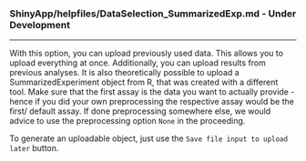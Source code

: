### ShinyApp/helpfiles/DataSelection_SummarizedExp.md - Under Development

***

With this option, you can upload previously used data. This allows you to upload 
everything at once. Additionally, you can upload results from previous analyses. It is 
also theoretically possible to upload a SummarizedExperiment object from R, that was 
created with a different tool. Make sure that the first assay is the data you want to actually provide - hence if you did your own preprocessing the respective assay would be the first/ default assay. If done preprocessing somewhere else, we would advice to use the preprocessing option `None` in the proceeding.

To generate an uploadable object, just use the `Save file input to upload later` button.
